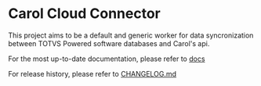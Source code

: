 # Carol Cloud Connector
This project aims to be a default and generic worker for data syncronization between TOTVS Powered software databases and Carol's api.

For the most up-to-date documentation, please refer to [docs](https://docs.carol.ai/docs/carol-connect-2c)

For release history, please refer to [CHANGELOG.md](CHANGELOG.md)
